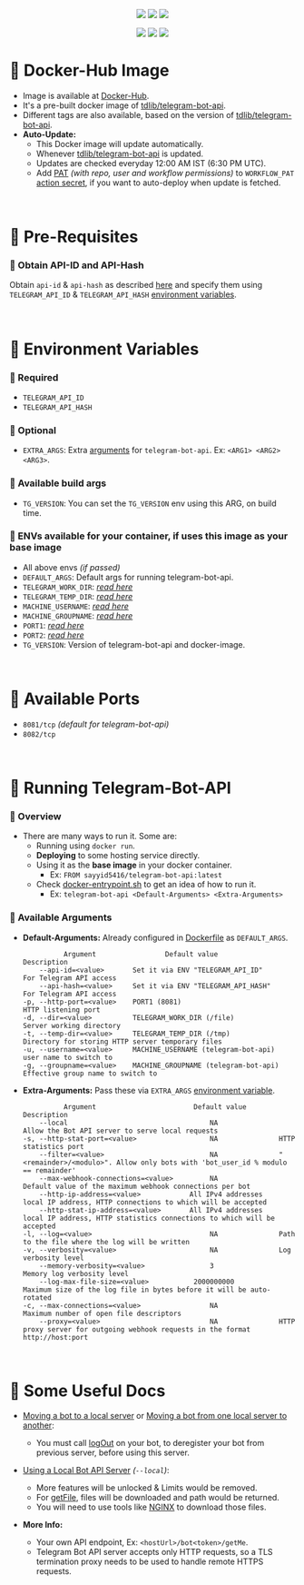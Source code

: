 <p align="center">
  <a href="https://hub.docker.com/r/sayyid5416/telegram-bot-api"><img src="https://img.shields.io/docker/v/sayyid5416/telegram-bot-api?colorA=333a44&colorB=lightblue&label=Version&logo=docker&logoColor=white&sort=semver&plastic"></a>
  <a href="https://hub.docker.com/r/sayyid5416/telegram-bot-api"><img src="https://img.shields.io/docker/image-size/sayyid5416/telegram-bot-api?colorA=333a44&colorB=lightblue&label=Size&logo=docker&logoColor=white&sort=semver&plastic"></a>
  <a href="https://hub.docker.com/r/sayyid5416/telegram-bot-api"><img src="https://img.shields.io/docker/pulls/sayyid5416/telegram-bot-api?colorA=333a44&colorB=lightblue&label=Pulls&logo=docker&logoColor=white&sort=semver&plastic"></a>
</p>
<p align="center">
  <a href="../../actions/workflows/deploy.yml"><img src="../../actions/workflows/deploy.yml/badge.svg"></a>
  <a href="../../actions/workflows/submodule-update.yml"><img src="../../actions/workflows/submodule-update.yml/badge.svg"></a>
  <a href="../../issues"><img src="https://img.shields.io/github/issues/sayyid5416/telegram-bot-api?colorA=333a44&colorB=red&logo=github&plastic"></a>
</p>

# 🔰 Docker-Hub Image
- Image is available at [Docker-Hub](https://hub.docker.com/r/sayyid5416/telegram-bot-api).
- It's a pre-built docker image of [tdlib/telegram-bot-api](https://github.com/tdlib/telegram-bot-api).
- Different tags are also available, based on the version of [tdlib/telegram-bot-api](https://github.com/tdlib/telegram-bot-api).
- **Auto-Update:** 
  - This Docker image will update automatically.
  - Whenever [tdlib/telegram-bot-api](https://github.com/tdlib/telegram-bot-api) is updated.
  - Updates are checked everyday 12:00 AM IST (6:30 PM UTC).
  - Add [PAT](https://github.com/settings/tokens/new) _(with repo, user and workflow permissions)_ to `WORKFLOW_PAT` [action secret](../../settings/secrets/actions), if you want to auto-deploy when update is fetched.

<br>


# 🔰 Pre-Requisites

### 💠 Obtain API-ID and API-Hash
Obtain `api-id` & `api-hash` as described [here](https://core.telegram.org/api/obtaining_api_id) and specify them using `TELEGRAM_API_ID` & `TELEGRAM_API_HASH` [environment variables](#-environment-variables).


<br>


# 🔰 Environment Variables
  ### 💠 Required
  - `TELEGRAM_API_ID`
  - `TELEGRAM_API_HASH`

  ### 💠 Optional
  - `EXTRA_ARGS`: Extra [arguments](#-available-arguments) for `telegram-bot-api`. Ex: `<ARG1> <ARG2> <ARG3>`.

  ### 💠 Available build args
  - `TG_VERSION`: You can set the `TG_VERSION` env using this ARG, on build time.

  ### 💠 ENVs available for your container, if uses this image as your base image
  - All above envs _(if passed)_
  - `DEFAULT_ARGS`: Default args for running telegram-bot-api.
  - `TELEGRAM_WORK_DIR`: _[read here](#-available-arguments)_
  - `TELEGRAM_TEMP_DIR`: _[read here](#-available-arguments)_
  - `MACHINE_USERNAME`: _[read here](#-available-arguments)_
  - `MACHINE_GROUPNAME`: _[read here](#-available-arguments)_
  - `PORT1`: _[read here](#-available-arguments)_
  - `PORT2`: _[read here](#-available-arguments)_
  - `TG_VERSION`: Version of telegram-bot-api and docker-image.


<br>


# 🔰 Available Ports
  - `8081/tcp` _(default for telegram-bot-api)_
  - `8082/tcp`


<br>


# 🔰 Running Telegram-Bot-API
  ### 💠 Overview
  - There are many ways to run it. Some are:
    - Running using `docker run`.
    - **Deploying** to some hosting service directly.
    - Using it as the **base image** in your docker container.
      - Ex: `FROM sayyid5416/telegram-bot-api:latest`
    - Check [docker-entrypoint.sh](/docker-entrypoint.sh) to get an idea of how to run it.
      - Ex: `telegram-bot-api <Default-Arguments> <Extra-Arguments>`

  ### 💠 Available Arguments
  - **Default-Arguments:** Already configured in [Dockerfile](/Dockerfile) as `DEFAULT_ARGS`.
    ```
              Argument                 Default value                      Description
        --api-id=<value>       Set it via ENV "TELEGRAM_API_ID"      For Telegram API access
        --api-hash=<value>     Set it via ENV "TELEGRAM_API_HASH"    For Telegram API access
    -p, --http-port=<value>    PORT1 (8081)                          HTTP listening port
    -d, --dir=<value>          TELEGRAM_WORK_DIR (/file)             Server working directory
    -t, --temp-dir=<value>     TELEGRAM_TEMP_DIR (/tmp)              Directory for storing HTTP server temporary files
    -u, --username=<value>     MACHINE_USERNAME (telegram-bot-api)           user name to switch to
    -g, --groupname=<value>    MACHINE_GROUPNAME (telegram-bot-api)          Effective group name to switch to
    ```

  - **Extra-Arguments:** Pass these via `EXTRA_ARGS` [environment variable](#-environment-variables).
    ```
              Argument                        Default value                 Description
        --local                                   NA               Allow the Bot API server to serve local requests
    -s, --http-stat-port=<value>                  NA               HTTP statistics port
        --filter=<value>                          NA               "<remainder>/<modulo>". Allow only bots with 'bot_user_id % modulo == remainder'
        --max-webhook-connections=<value>         NA               Default value of the maximum webhook connections per bot
        --http-ip-address=<value>            All IPv4 addresses    local IP address, HTTP connections to which will be accepted
        --http-stat-ip-address=<value>       All IPv4 addresses    local IP address, HTTP statistics connections to which will be accepted
    -l, --log=<value>                             NA               Path to the file where the log will be written
    -v, --verbosity=<value>                       NA               Log verbosity level
        --memory-verbosity=<value>                3                Memory log verbosity level
        --log-max-file-size=<value>           2000000000           Maximum size of the log file in bytes before it will be auto-rotated
    -c, --max-connections=<value>                 NA               Maximum number of open file descriptors
        --proxy=<value>                           NA               HTTP proxy server for outgoing webhook requests in the format http://host:port
    ```


<br>


# 🔰 Some Useful Docs
- [Moving a bot to a local server](https://github.com/tdlib/telegram-bot-api#moving-a-bot-to-a-local-server) or [Moving a bot from one local server to another](https://github.com/tdlib/telegram-bot-api#moving-a-bot-from-one-local-server-to-another):
  - You must call [logOut](https://core.telegram.org/bots/api#logout) on your bot, to deregister your bot from previous server, before using this server.

- [Using a Local Bot API Server](https://core.telegram.org/bots/api#using-a-local-bot-api-server) _(`--local`)_:
  - More features will be unlocked & Limits would be removed.
  - For [getFile](https://core.telegram.org/bots/api#getfile), files will be downloaded and path would be returned.
  - You will need to use tools like [NGINX](https://nginx.org/en/) to download those files.

- **More Info:**
  - Your own API endpoint, Ex: `<hostUrl>/bot<token>/getMe`.
  - Telegram Bot API server accepts only HTTP requests, so a TLS termination proxy needs to be used to handle remote HTTPS requests.
